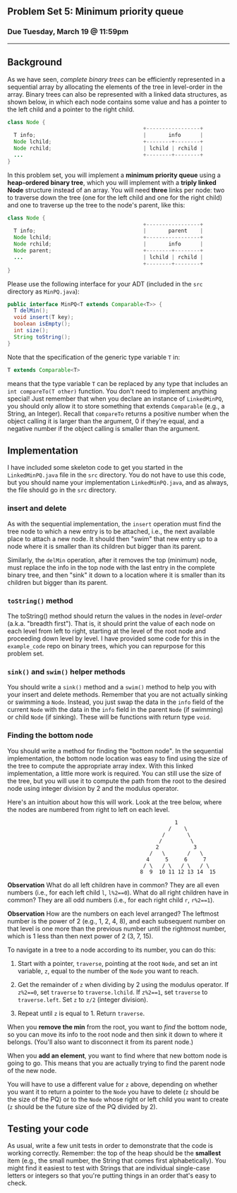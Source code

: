 ## Problem Set 5: Minimum priority queue

### Due Tuesday, March 19 @ 11:59pm

---

## Background
As we have seen, *complete binary trees* can be efficiently represented in a sequential array by allocating the elements of the tree in level-order in the array. Binary trees can also be represented with a linked data structures, as shown below, in which each node contains some value and has a pointer to the left child and a pointer to the right child.


```java
class Node {
                                           +-----------------+
  T info;                                  |       info      |
  Node lchild;                             +--------+--------+
  Node rchild;                             | lchild | rchild |
  ...                                      +--------+--------+
}
```

In this problem set, you will implement a **minimum priority queue** using a **heap-ordered binary tree**, which you will implement with a **triply linked Node** structure instead of an array. You will need **three** links per node: two to traverse down the tree (one for the left child and one for the right child) and one to traverse up the tree to the node's parent, like this:


```java
class Node {
                                           +-----------------+
  T info;                                  |       parent    |
  Node lchild;                             +-----------------+
  Node rchild;                             |       info      |
  Node parent;                             +--------+--------+
  ...                                      | lchild | rchild |
                                           +--------+--------+
}
```

Please use the following interface for your ADT (included in the `src` directory as `MinPQ.java`):

```java
public interface MinPQ<T extends Comparable<T>> {
  T delMin();
  void insert(T key);
  boolean isEmpty();
  int size();
  String toString();
}
```

Note that the specification of the generic type variable `T` in:

```java
T extends Comparable<T>
```

means that the type variable `T` can be replaced by any type that includes an `int compareTo(T other)` function. You don't need to implement anything special! Just remember that when you declare an instance of `LinkedMinPQ`, you should only allow it to store something that extends `Comparable` (e.g., a String, an Integer). Recall that `compareTo` returns a positive number when the object calling it is larger than the argument, 0 if they're equal, and a negative number if the object calling is smaller than the argument.

## Implementation
I have included some skeleton code to get you started in the `LinkedMinPQ.java` file in the `src` directory. You do not have to use this code, but you should name your implementation `LinkedMinPQ.java`, and as always, the file should go in the `src` directory.

### insert and delete
As with the sequential implementation, the `insert` operation must find the tree node to which a new entry is to be attached, i.e., the next available place to attach a new node. It should then "swim" that new entry up to a node where it is smaller than its children but bigger than its parent.

Similarly, the `delMin` operation, after it removes the top (minimum) node, must replace the info in the top node with the last entry in the complete binary tree, and then "sink" it down to a location where it is smaller than its children but bigger than its parent. 

### `toString()` method
The toString() method should return the values in the nodes in *level-order* (a.k.a. "breadth first"). That is, it should print the value of each node on each level from left to right, starting at the level of the root node and proceeding down  level by level. I have provided some code for this in the `example_code` repo on binary trees, which you can repurpose for this problem set.

### `sink()` and `swim()` helper methods
You should write a `sink()` method and a `swim()` method to help you with your insert and delete methods. Remember that you are not actually sinking or swimming a `Node`. Instead, you just swap the data in the `info` field of the current `Node` with the data in the `info` field in the parent `Node` (if swimming) or child `Node` (if sinking). These will be functions with return type `void`.

### Finding the bottom node
You should write a method for finding the "bottom node". In the sequential implementation, the bottom node location was easy to find using the size of the tree to compute the appropriate array index. With this linked implementation, a little more work is required. You can still use the size of the tree, but you will use it to compute the path from the root to the desired node using integer division by 2 and the modulus operator.

Here's an intuition about how this will work. Look at the tree below, where the nodes are numbered from right to left on each level.
```
                                                     1 
                                                   /    \
                                                 /       \
                                                /         \
                                               2           3
                                             /   \       /   \
                                            4     5     6     7
                                           / \   / \   / \   / \
                                          8  9  10 11 12 13 14  15

```

**Observation** What do all left children have in common? They are all even numbers (i.e., for each left child `l`, `l%2==0`). What do all right children have in common? They are all odd numbers (i.e., for each right child `r`, `r%2==1`).

**Observation** How are the numbers on each level arranged? The leftmost number is the power of 2 (e.g., 1, 2, 4, 8), and each subsequent number on that level is one more than the previous number until the rightmost number, which is 1 less than then next power of 2 (3, 7, 15).

To navigate in a tree to a node according to its number, you can do this:

1. Start with a pointer, `traverse`, pointing at the root `Node`, and set an int variable, `z`, equal to the number of the `Node` you want to reach. 

2. Get the remainder of `z` when dividing by 2 using the modulus operator. If `z%2==0`, set `traverse` to `traverse.lchild`. If `z%2==1`, set `traverse` to `traverse.left`. Set `z` to `z/2` (integer division).

3. Repeat until `z` is equal to 1. Return `traverse`.

When you **remove the min** from the root, you want to *find* the bottom node, so you can move its info to the root node and then sink it down to where it belongs. (You'll also want to disconnect it from its parent node.)

When you **add an element**, you want to find where that new bottom node is going to go. This means that you are actually trying to find the parent node of the new node. 

You will have to use a different value for `z` above, depending on whether you want it to return a pointer to the `Node` you have to delete (`z` should be the size of the PQ) or to the `Node` whose right or left child you want to create (`z` should be the future size of the PQ divided by 2).

## Testing your code
As usual, write a few unit tests in order to demonstrate that the code is working correctly. Remember: the top of the heap should be the **smallest** item (e.g., the small number, the String that comes first alphabetically). You might find it easiest to test with Strings that are individual single-case letters or integers so that you're putting things in an order that's easy to check.

